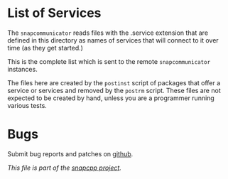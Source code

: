 
List of Services
================

The `snapcommunicator` reads files with the .service extension that are
defined in this directory as names of services that will connect to it
over time (as they get started.)

This is the complete list which is sent to the remote `snapcommunicator`
instances.

The files here are created by the `postinst` script of packages that
offer a service or services and removed by the `postrm` script. These
files are not expected to be created by hand, unless you are a
programmer running various tests.


# Bugs

Submit bug reports and patches on
[github](https://github.com/m2osw/snapwebsites/issues).


_This file is part of the [snapcpp project](https://snapwebsites.org/)._
